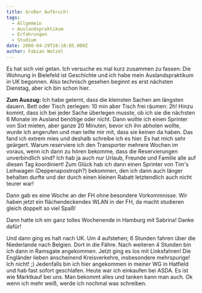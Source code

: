 ```yaml
---
title: Großer Aufbruch!
tags:
  - Allgemein
  - Auslandspraktikum
  - Erfahrungen
  - Studium
date: 2008-04-29T18:10:05.000Z
author: Fabian Wetzel
---
```


Es hat sich viel getan. Ich versuche es mal kurz zusammen zu fassen: Die Wohnung in Bielefeld ist Geschichte und ich habe mein Auslandspraktikum in UK begonnen. Also technisch gesehen beginnt es erst nächsten Dienstag, aber ich bin schon hier.

**Zum Auszug:** Ich habe gelernt, dass die kleinsten Sachen am längsten dauern. Bett oder Tisch zerlegen: 10 min aber Tisch frei räumen: 2h! Hinzu kommt, dass ich bei jeder Sache überlegen musste, ob ich sie die nächsten 6 Monate im Ausland benötige oder nicht. Dann wollte ich einen Sprinter von Sixt mieten, aber ganze 20 Minuten, bevor ich ihn abholen wollte, wurde ich angerufen und man teilte mir mit, dass sie keinen da haben. Das fand ich extrem mies und deshalb schreibe ich es hier. Es hat mich sehr geärgert. Warum reserviere ich den Transporter mehrere Wochen im voraus, wenn ich dann zu hören bekomme, dass die Reservierungen unverbindlich sind? Ich hab ja auch nur Urlaub, Freunde und Familie alle auf diesen Tag koordiniert! Zum Glück hab ich dann einen Sprinter von Tim's Leihwagen (Deppenapostroph?) bekommen, den ich dann auch länger behalten durfte und der durch einen kleinen Rabatt letztendlich auch nicht teurer war!

Dann gab es eine Woche an der FH ohne besondere Vorkommnisse. Wir haben jetzt ein flächendeckendes WLAN in der FH, da macht studieren gleich doppelt so viel Spaß!

Dann hatte ich ein ganz tolles Wochenende in Hamburg mit Sabrina! Danke dafür!

Und dann ging es halt nach UK. Um 4 aufstehen; 6 Stunden fahren über die Niederlande nach Belgien. Dort in die Fähre. Nach weiteren 4 Stunden bin ich dann in Ramsgate angekommen. Jetzt ging es los mit Linksfahren! Die Engländer lieben anscheinend Kreisverkehre, insbesondere mehrspurige! Ich nicht! ;) Jedenfalls bin ich hier angekommen in meiner WG in Hatfield und hab fast sofort geschlafen. Heute war ich einkaufen bei ASDA. Es ist wie Marktkauf bei uns. Man bekommt alles und tanken kann man auch. Ok wenn ich mehr weiß, werde ich nochmal was schreiben.


